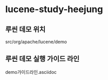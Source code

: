 # lucene-study-heejung

## 루씬 데모 위치
src/org/apache/lucene/demo

## 루씬 데모 실행 가이드 라인
demo가이드라인.asciidoc
